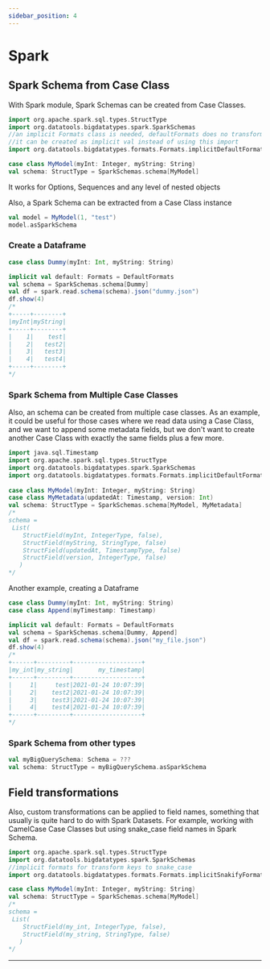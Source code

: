 ```yaml
---
sidebar_position: 4
---
```

# Spark

## Spark Schema from Case Class

With Spark module, Spark Schemas can be created from Case Classes.
```scala
import org.apache.spark.sql.types.StructType
import org.datatools.bigdatatypes.spark.SparkSchemas
//an implicit Formats class is needed, defaultFormats does no transformations
//it can be created as implicit val instead of using this import
import org.datatools.bigdatatypes.formats.Formats.implicitDefaultFormats

case class MyModel(myInt: Integer, myString: String)
val schema: StructType = SparkSchemas.schema[MyModel]
```
It works for Options, Sequences and any level of nested objects

Also, a Spark Schema can be extracted from a Case Class instance
```scala
val model = MyModel(1, "test")
model.asSparkSchema
```

### Create a Dataframe
```scala
case class Dummy(myInt: Int, myString: String)

implicit val default: Formats = DefaultFormats
val schema = SparkSchemas.schema[Dummy]
val df = spark.read.schema(schema).json("dummy.json")
df.show(4)
/*
+-----+--------+
|myInt|myString|
+-----+--------+
|    1|    test|
|    2|   test2|
|    3|   test3|
|    4|   test4|
+-----+--------+
*/
```

### Spark Schema from Multiple Case Classes
Also, an schema can be created from multiple case classes.
As an example, it could be useful for those cases where we read data using a Case Class,
and we want to append some metadata fields, but we don't want to create another Case Class with exactly the same fields plus a few more.
```scala
import java.sql.Timestamp
import org.apache.spark.sql.types.StructType
import org.datatools.bigdatatypes.spark.SparkSchemas
import org.datatools.bigdatatypes.formats.Formats.implicitDefaultFormats
 
case class MyModel(myInt: Integer, myString: String)
case class MyMetadata(updatedAt: Timestamp, version: Int)
val schema: StructType = SparkSchemas.schema[MyModel, MyMetadata]
/*
schema =
 List(
    StructField(myInt, IntegerType, false), 
    StructField(myString, StringType, false)
    StructField(updatedAt, TimestampType, false)
    StructField(version, IntegerType, false)
   )
*/
```

Another example, creating a Dataframe

```scala
case class Dummy(myInt: Int, myString: String)
case class Append(myTimestamp: Timestamp)

implicit val default: Formats = DefaultFormats
val schema = SparkSchemas.schema[Dummy, Append]
val df = spark.read.schema(schema).json("my_file.json")
df.show(4)
/*
+------+---------+-------------------+
|my_int|my_string|       my_timestamp|
+------+---------+-------------------+
|     1|     test|2021-01-24 10:07:39|
|     2|    test2|2021-01-24 10:07:39|
|     3|    test3|2021-01-24 10:07:39|
|     4|    test4|2021-01-24 10:07:39|
+------+---------+-------------------+
*/
```

### Spark Schema from other types

```scala
val myBigQuerySchema: Schema = ???
val schema: StructType = myBigQuerySchema.asSparkSchema
```


## Field transformations
Also, custom transformations can be applied to field names, something that usually is quite hard to do with Spark Datasets.
For example, working with CamelCase Case Classes but using snake_case field names in Spark Schema.

```scala
import org.apache.spark.sql.types.StructType
import org.datatools.bigdatatypes.spark.SparkSchemas
//implicit formats for transform keys to snake_case
import org.datatools.bigdatatypes.formats.Formats.implicitSnakifyFormats

case class MyModel(myInt: Integer, myString: String)
val schema: StructType = SparkSchemas.schema[MyModel]
/*
schema =
 List(
    StructField(my_int, IntegerType, false), 
    StructField(my_string, StringType, false)
   )
*/
```

---
